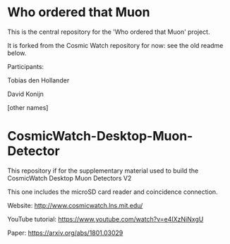 # Who ordered that Muon
This is the central repository for the 'Who ordered that Muon' project.

It is forked from the Cosmic Watch repository for now: see the old readme below.

Participants:

Tobias den Hollander

David Konijn

[other names]


# CosmicWatch-Desktop-Muon-Detector
This repository if for the supplementary material used to build the CosmicWatch Desktop Muon Detectors V2

This one includes the microSD card reader and coincidence connection.

Website: http://www.cosmicwatch.lns.mit.edu/

YouTube tutorial: https://www.youtube.com/watch?v=e4IXzNiNxgU

Paper: https://arxiv.org/abs/1801.03029
